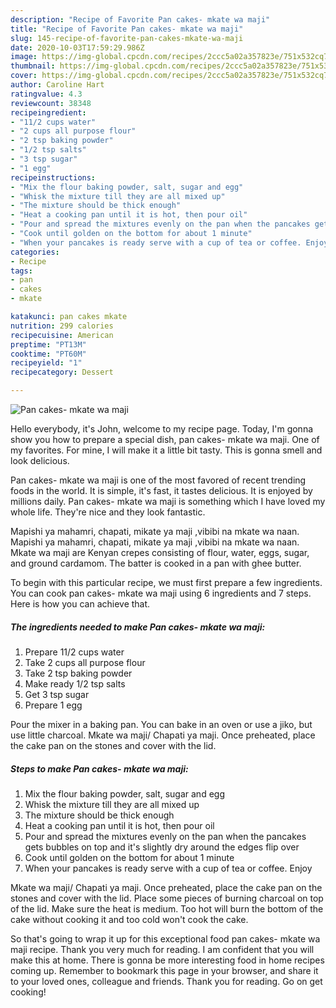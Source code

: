 ```yaml
---
description: "Recipe of Favorite Pan cakes- mkate wa maji"
title: "Recipe of Favorite Pan cakes- mkate wa maji"
slug: 145-recipe-of-favorite-pan-cakes-mkate-wa-maji
date: 2020-10-03T17:59:29.986Z
image: https://img-global.cpcdn.com/recipes/2ccc5a02a357823e/751x532cq70/pan-cakes-mkate-wa-maji-recipe-main-photo.jpg
thumbnail: https://img-global.cpcdn.com/recipes/2ccc5a02a357823e/751x532cq70/pan-cakes-mkate-wa-maji-recipe-main-photo.jpg
cover: https://img-global.cpcdn.com/recipes/2ccc5a02a357823e/751x532cq70/pan-cakes-mkate-wa-maji-recipe-main-photo.jpg
author: Caroline Hart
ratingvalue: 4.3
reviewcount: 38348
recipeingredient:
- "11/2 cups water"
- "2 cups all purpose flour"
- "2 tsp baking powder"
- "1/2 tsp salts"
- "3 tsp sugar"
- "1 egg"
recipeinstructions:
- "Mix the flour baking powder, salt, sugar and egg"
- "Whisk the mixture till they are all mixed up"
- "The mixture should be thick enough"
- "Heat a cooking pan until it is hot, then pour oil"
- "Pour and spread the mixtures evenly on the pan when the pancakes gets bubbles on top and it&#39;s slightly dry around the edges flip over"
- "Cook until golden on the bottom for about 1 minute"
- "When your pancakes is ready serve with a cup of tea or coffee. Enjoy"
categories:
- Recipe
tags:
- pan
- cakes
- mkate

katakunci: pan cakes mkate 
nutrition: 299 calories
recipecuisine: American
preptime: "PT13M"
cooktime: "PT60M"
recipeyield: "1"
recipecategory: Dessert

---
```



![Pan cakes- mkate wa maji](https://img-global.cpcdn.com/recipes/2ccc5a02a357823e/751x532cq70/pan-cakes-mkate-wa-maji-recipe-main-photo.jpg)

Hello everybody, it's John, welcome to my recipe page. Today, I'm gonna show you how to prepare a special dish, pan cakes- mkate wa maji. One of my favorites. For mine, I will make it a little bit tasty. This is gonna smell and look delicious.

Pan cakes- mkate wa maji is one of the most favored of recent trending foods in the world. It is simple, it's fast, it tastes delicious. It is enjoyed by millions daily. Pan cakes- mkate wa maji is something which I have loved my whole life. They're nice and they look fantastic.

Mapishi ya mahamri, chapati, mikate ya maji ,vibibi na mkate wa naan. Mapishi ya mahamri, chapati, mikate ya maji ,vibibi na mkate wa naan. Mkate wa maji are Kenyan crepes consisting of flour, water, eggs, sugar, and ground cardamom. The batter is cooked in a pan with ghee butter.


To begin with this particular recipe, we must first prepare a few ingredients. You can cook pan cakes- mkate wa maji using 6 ingredients and 7 steps. Here is how you can achieve that.

<!--inarticleads1-->

##### The ingredients needed to make Pan cakes- mkate wa maji:

1. Prepare 11/2 cups water
1. Take 2 cups all purpose flour
1. Take 2 tsp baking powder
1. Make ready 1/2 tsp salts
1. Get 3 tsp sugar
1. Prepare 1 egg


Pour the mixer in a baking pan. You can bake in an oven or use a jiko, but use little charcoal. Mkate wa maji/ Chapati ya maji. Once preheated, place the cake pan on the stones and cover with the lid. 

<!--inarticleads2-->

##### Steps to make Pan cakes- mkate wa maji:

1. Mix the flour baking powder, salt, sugar and egg
1. Whisk the mixture till they are all mixed up
1. The mixture should be thick enough
1. Heat a cooking pan until it is hot, then pour oil
1. Pour and spread the mixtures evenly on the pan when the pancakes gets bubbles on top and it&#39;s slightly dry around the edges flip over
1. Cook until golden on the bottom for about 1 minute
1. When your pancakes is ready serve with a cup of tea or coffee. Enjoy


Mkate wa maji/ Chapati ya maji. Once preheated, place the cake pan on the stones and cover with the lid. Place some pieces of burning charcoal on top of the lid. Make sure the heat is medium. Too hot will burn the bottom of the cake without cooking it and too cold won&#39;t cook the cake. 

So that's going to wrap it up for this exceptional food pan cakes- mkate wa maji recipe. Thank you very much for reading. I am confident that you will make this at home. There is gonna be more interesting food in home recipes coming up. Remember to bookmark this page in your browser, and share it to your loved ones, colleague and friends. Thank you for reading. Go on get cooking!
